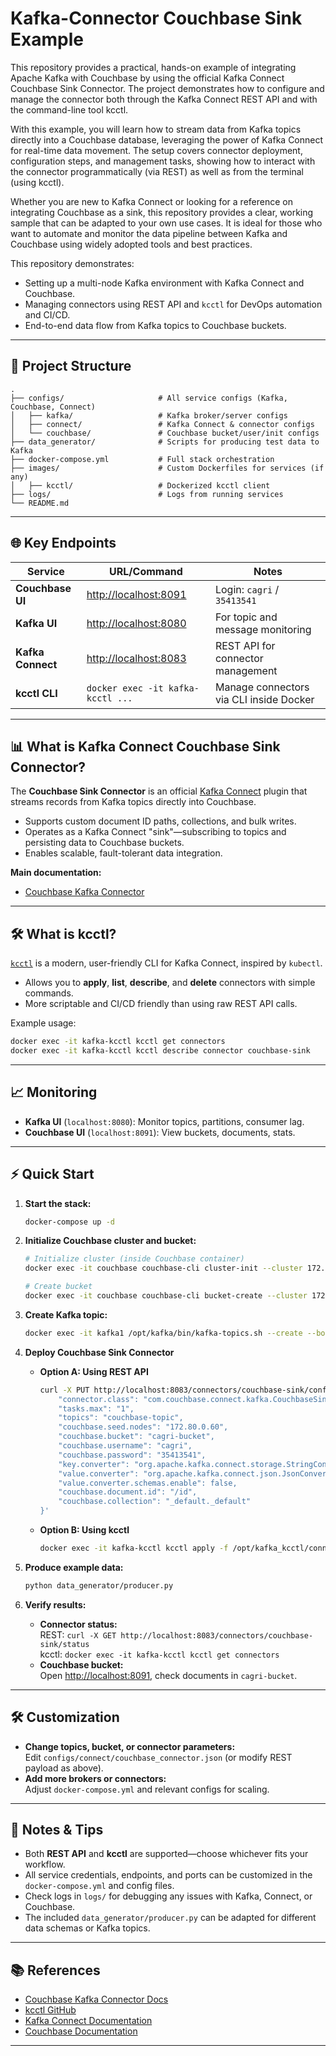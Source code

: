 # Kafka-Connector Couchbase Sink Example

This repository provides a practical, hands-on example of integrating Apache Kafka with Couchbase by using the official Kafka Connect Couchbase Sink Connector. The project demonstrates how to configure and manage the connector both through the Kafka Connect REST API and with the command-line tool kcctl.

With this example, you will learn how to stream data from Kafka topics directly into a Couchbase database, leveraging the power of Kafka Connect for real-time data movement. The setup covers connector deployment, configuration steps, and management tasks, showing how to interact with the connector programmatically (via REST) as well as from the terminal (using kcctl).

Whether you are new to Kafka Connect or looking for a reference on integrating Couchbase as a sink, this repository provides a clear, working sample that can be adapted to your own use cases. It is ideal for those who want to automate and monitor the data pipeline between Kafka and Couchbase using widely adopted tools and best practices.

This repository demonstrates:
- Setting up a multi-node Kafka environment with Kafka Connect and Couchbase.
- Managing connectors using REST API and `kcctl` for DevOps automation and CI/CD.
- End-to-end data flow from Kafka topics to Couchbase buckets.

---

## 📁 Project Structure

```
.
├── configs/                     # All service configs (Kafka, Couchbase, Connect)
│   ├── kafka/                   # Kafka broker/server configs
│   ├── connect/                 # Kafka Connect & connector configs
│   └── couchbase/               # Couchbase bucket/user/init configs
├── data_generator/              # Scripts for producing test data to Kafka
├── docker-compose.yml           # Full stack orchestration
├── images/                      # Custom Dockerfiles for services (if any)
│   ├── kcctl/                   # Dockerized kcctl client
├── logs/                        # Logs from running services
└── README.md
```

---

## 🌐 Key Endpoints

| Service            | URL/Command                                  | Notes                                    |
|--------------------|----------------------------------------------|------------------------------------------|
| **Couchbase UI**   | [http://localhost:8091](http://localhost:8091) | Login: `cagri` / `35413541`              |
| **Kafka UI**       | [http://localhost:8080](http://localhost:8080) | For topic and message monitoring         |
| **Kafka Connect**  | [http://localhost:8083](http://localhost:8083) | REST API for connector management        |
| **kcctl CLI**      | `docker exec -it kafka-kcctl ...`             | Manage connectors via CLI inside Docker  |

---

## 📊 What is Kafka Connect Couchbase Sink Connector?

The **Couchbase Sink Connector** is an official [Kafka Connect](https://kafka.apache.org/documentation/#connect) plugin that streams records from Kafka topics directly into Couchbase.  
- Supports custom document ID paths, collections, and bulk writes.
- Operates as a Kafka Connect "sink"—subscribing to topics and persisting data to Couchbase buckets.
- Enables scalable, fault-tolerant data integration.

**Main documentation:**  
- [Couchbase Kafka Connector](https://docs.couchbase.com/kafka-connector/current/index.html)

---

## 🛠 What is kcctl?

[`kcctl`](https://github.com/kcctl/kcctl) is a modern, user-friendly CLI for Kafka Connect, inspired by `kubectl`.  
- Allows you to **apply**, **list**, **describe**, and **delete** connectors with simple commands.
- More scriptable and CI/CD friendly than using raw REST API calls.

Example usage:
```bash
docker exec -it kafka-kcctl kcctl get connectors
docker exec -it kafka-kcctl kcctl describe connector couchbase-sink
```

---

## 📈 Monitoring

- **Kafka UI** (`localhost:8080`): Monitor topics, partitions, consumer lag.
- **Couchbase UI** (`localhost:8091`): View buckets, documents, stats.

---

## ⚡ Quick Start

1. **Start the stack:**
   ```bash
   docker-compose up -d
   ```

2. **Initialize Couchbase cluster and bucket:**
   ```bash
   # Initialize cluster (inside Couchbase container)
   docker exec -it couchbase couchbase-cli cluster-init --cluster 172.80.0.60 --cluster-username cagri --cluster-password 35413541 --services=data,index,query --cluster-ramsize=512 --cluster-index-ramsize=256

   # Create bucket
   docker exec -it couchbase couchbase-cli bucket-create --cluster 172.80.0.60 --username cagri --password 35413541 --bucket cagri-bucket --bucket-type couchbase --bucket-ramsize 100 --bucket-replica 1 --bucket-eviction-policy valueOnly --enable-flush 1 --compression-mode passive
   ```

3. **Create Kafka topic:**
   ```bash
   docker exec -it kafka1 /opt/kafka/bin/kafka-topics.sh --create --bootstrap-server kafka1:9092,kafka2:9092,kafka3:9092 --replication-factor 2 --partitions 3 --topic couchbase-topic
   ```

4. **Deploy Couchbase Sink Connector**

   - **Option A: Using REST API**
     ```bash
     curl -X PUT http://localhost:8083/connectors/couchbase-sink/config        -H "Content-Type: application/json" -d '{
         "connector.class": "com.couchbase.connect.kafka.CouchbaseSinkConnector",
         "tasks.max": "1",
         "topics": "couchbase-topic",
         "couchbase.seed.nodes": "172.80.0.60",
         "couchbase.bucket": "cagri-bucket",
         "couchbase.username": "cagri",
         "couchbase.password": "35413541",
         "key.converter": "org.apache.kafka.connect.storage.StringConverter",
         "value.converter": "org.apache.kafka.connect.json.JsonConverter",
         "value.converter.schemas.enable": false,
         "couchbase.document.id": "/id",
         "couchbase.collection": "_default._default"
     }'
     ```

   - **Option B: Using kcctl**
     ```bash
     docker exec -it kafka-kcctl kcctl apply -f /opt/kafka_kcctl/connector_json/couchbase_connector.json --name couchbase
     ```

5. **Produce example data:**
   ```bash
   python data_generator/producer.py
   ```

6. **Verify results:**
   - **Connector status:**  
     REST: `curl -X GET http://localhost:8083/connectors/couchbase-sink/status`  
     kcctl: `docker exec -it kafka-kcctl kcctl get connectors`
   - **Couchbase bucket:**  
     Open [http://localhost:8091](http://localhost:8091), check documents in `cagri-bucket`.

---

## 🛠️ Customization

- **Change topics, bucket, or connector parameters:**  
  Edit `configs/connect/couchbase_connector.json` (or modify REST payload as above).
- **Add more brokers or connectors:**  
  Adjust `docker-compose.yml` and relevant configs for scaling.

---

## 📝 Notes & Tips

- Both **REST API** and **kcctl** are supported—choose whichever fits your workflow.
- All service credentials, endpoints, and ports can be customized in the `docker-compose.yml` and config files.
- Check logs in `logs/` for debugging any issues with Kafka, Connect, or Couchbase.
- The included `data_generator/producer.py` can be adapted for different data schemas or Kafka topics.

---

## 📚 References

- [Couchbase Kafka Connector Docs](https://docs.couchbase.com/kafka-connector/current/index.html)
- [kcctl GitHub](https://github.com/kcctl/kcctl)
- [Kafka Connect Documentation](https://kafka.apache.org/documentation/#connect)
- [Couchbase Documentation](https://docs.couchbase.com/home/index.html)

---

